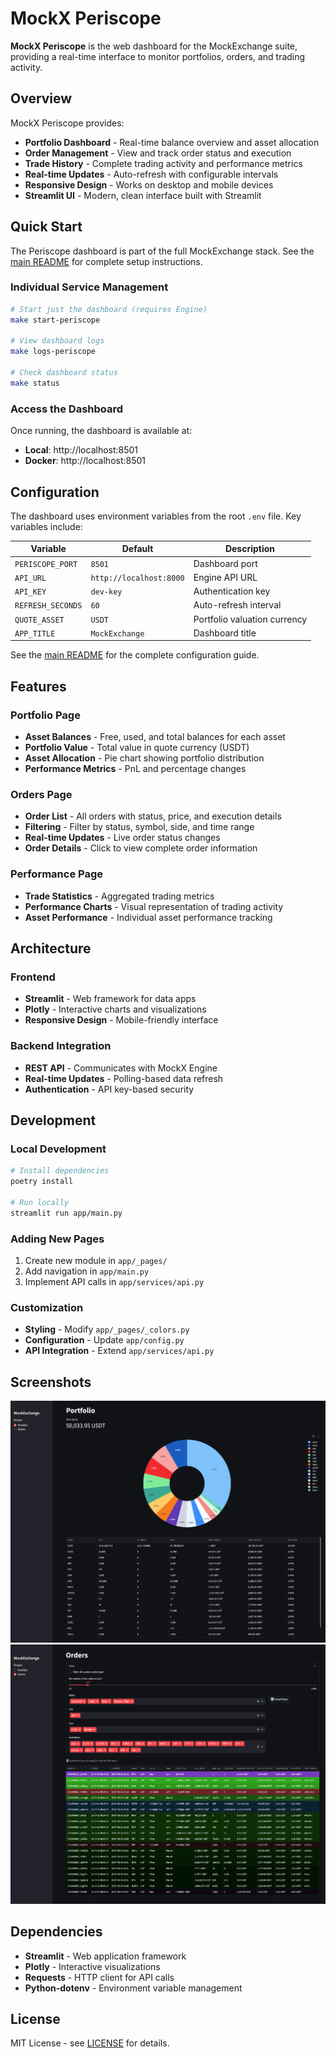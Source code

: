 # MockX Periscope

**MockX Periscope** is the web dashboard for the MockExchange suite, providing a real-time interface to monitor portfolios, orders, and trading activity.

## Overview

MockX Periscope provides:

- **Portfolio Dashboard** - Real-time balance overview and asset allocation
- **Order Management** - View and track order status and execution
- **Trade History** - Complete trading activity and performance metrics
- **Real-time Updates** - Auto-refresh with configurable intervals
- **Responsive Design** - Works on desktop and mobile devices
- **Streamlit UI** - Modern, clean interface built with Streamlit

## Quick Start

The Periscope dashboard is part of the full MockExchange stack. See the [main README](../../README.md) for complete setup instructions.

### **Individual Service Management**
```bash
# Start just the dashboard (requires Engine)
make start-periscope

# View dashboard logs
make logs-periscope

# Check dashboard status
make status
```

### **Access the Dashboard**
Once running, the dashboard is available at:
- **Local**: http://localhost:8501
- **Docker**: http://localhost:8501

## Configuration

The dashboard uses environment variables from the root `.env` file. Key variables include:

| Variable          | Default                 | Description                  |
| ----------------- | ----------------------- | ---------------------------- |
| `PERISCOPE_PORT`  | `8501`                  | Dashboard port               |
| `API_URL`         | `http://localhost:8000` | Engine API URL               |
| `API_KEY`         | `dev-key`               | Authentication key           |
| `REFRESH_SECONDS` | `60`                    | Auto-refresh interval        |
| `QUOTE_ASSET`     | `USDT`                  | Portfolio valuation currency |
| `APP_TITLE`       | `MockExchange`          | Dashboard title              |

See the [main README](../../README.md#-environment-configuration) for the complete configuration guide.

## Features

### **Portfolio Page**
- **Asset Balances** - Free, used, and total balances for each asset
- **Portfolio Value** - Total value in quote currency (USDT)
- **Asset Allocation** - Pie chart showing portfolio distribution
- **Performance Metrics** - PnL and percentage changes

### **Orders Page**
- **Order List** - All orders with status, price, and execution details
- **Filtering** - Filter by status, symbol, side, and time range
- **Real-time Updates** - Live order status changes
- **Order Details** - Click to view complete order information

### **Performance Page**
- **Trade Statistics** - Aggregated trading metrics
- **Performance Charts** - Visual representation of trading activity
- **Asset Performance** - Individual asset performance tracking

## Architecture

### **Frontend**
- **Streamlit** - Web framework for data apps
- **Plotly** - Interactive charts and visualizations
- **Responsive Design** - Mobile-friendly interface

### **Backend Integration**
- **REST API** - Communicates with MockX Engine
- **Real-time Updates** - Polling-based data refresh
- **Authentication** - API key-based security

## Development

### **Local Development**
```bash
# Install dependencies
poetry install

# Run locally
streamlit run app/main.py
```

### **Adding New Pages**
1. Create new module in `app/_pages/`
2. Add navigation in `app/main.py`
3. Implement API calls in `app/services/api.py`

### **Customization**
- **Styling** - Modify `app/_pages/_colors.py`
- **Configuration** - Update `app/config.py`
- **API Integration** - Extend `app/services/api.py`

## Screenshots

![Portfolio Dashboard](./docs/img/portfolio_page.png)
![Orders Page](./docs/img/orders_page.png)

## Dependencies

- **Streamlit** - Web application framework
- **Plotly** - Interactive visualizations
- **Requests** - HTTP client for API calls
- **Python-dotenv** - Environment variable management

## License

MIT License - see [LICENSE](LICENSE) for details.